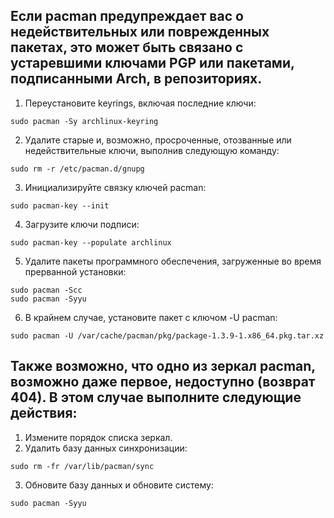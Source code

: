 ## Если pacman предупреждает вас о недействительных или поврежденных пакетах, это может быть связано с устаревшими ключами PGP или пакетами, подписанными Arch, в репозиториях. 

1. Переустановите keyrings, включая последние ключи:

```
sudo pacman -Sy archlinux-keyring
```

2. Удалите старые и, возможно, просроченные, отозванные или недействительные ключи, выполнив следующую команду:

```
sudo rm -r /etc/pacman.d/gnupg
```

3. Инициализируйте связку ключей pacman:

```
sudo pacman-key --init
```

4. Загрузите ключи подписи:

```
sudo pacman-key --populate archlinux
```

5. Удалите пакеты программного обеспечения, загруженные во время прерванной установки:

```
sudo pacman -Scc
sudo pacman -Syyu
```

6. В крайнем случае, установите пакет с ключом -U pacman:

```
sudo pacman -U /var/cache/pacman/pkg/package-1.3.9-1.x86_64.pkg.tar.xz
```

## Также возможно, что одно из зеркал pacman, возможно даже первое, недоступно (возврат 404). В этом случае выполните следующие действия:

1. Измените порядок списка зеркал.
2. Удалить базу данных синхронизации:

```
sudo rm -fr /var/lib/pacman/sync
```

3. Обновите базу данных и обновите систему:

```
sudo pacman -Syyu
```
